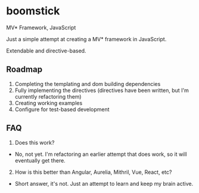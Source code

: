 # boomstick
MV* Framework, JavaScript

Just a simple attempt at creating a MV* framework in JavaScript.

Extendable and directive-based.

Roadmap
---
1. Completing the templating and dom building dependencies
2. Fully implementing the directives (directives have been written, but I'm currently refactoring them)
3. Creating working examples
4. Configure for test-based development

FAQ
---
1. Does this work? 
  * No, not yet. I'm refactoring an earlier attempt that does work, so it will eventually get there.
2. How is this better than Angular, Aurelia, Mithril, Vue, React, etc?
  * Short answer, it's not. Just an attempt to learn and keep my brain active.
